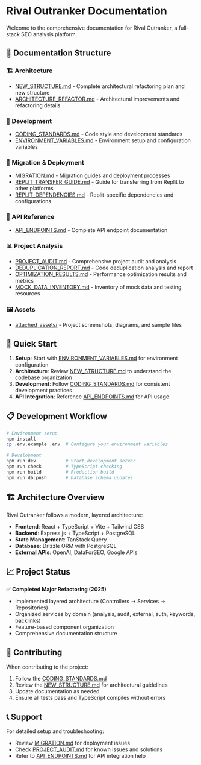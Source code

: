 # Rival Outranker Documentation

Welcome to the comprehensive documentation for Rival Outranker, a full-stack SEO analysis platform.

## 📁 Documentation Structure

### 🏗️ Architecture
- [NEW_STRUCTURE.md](./architecture/NEW_STRUCTURE.md) - Complete architectural refactoring plan and new structure
- [ARCHITECTURE_REFACTOR.md](./architecture/ARCHITECTURE_REFACTOR.md) - Architectural improvements and refactoring details

### 🚀 Development
- [CODING_STANDARDS.md](./development/CODING_STANDARDS.md) - Code style and development standards
- [ENVIRONMENT_VARIABLES.md](./development/ENVIRONMENT_VARIABLES.md) - Environment setup and configuration variables

### 🔄 Migration & Deployment
- [MIGRATION.md](./migration/MIGRATION.md) - Migration guides and deployment processes
- [REPLIT_TRANSFER_GUIDE.md](./migration/REPLIT_TRANSFER_GUIDE.md) - Guide for transferring from Replit to other platforms
- [REPLIT_DEPENDENCIES.md](./migration/REPLIT_DEPENDENCIES.md) - Replit-specific dependencies and configurations

### 🔌 API Reference
- [API_ENDPOINTS.md](./api/API_ENDPOINTS.md) - Complete API endpoint documentation

### 📊 Project Analysis
- [PROJECT_AUDIT.md](./PROJECT_AUDIT.md) - Comprehensive project audit and analysis
- [DEDUPLICATION_REPORT.md](./DEDUPLICATION_REPORT.md) - Code deduplication analysis and report
- [OPTIMIZATION_RESULTS.md](./OPTIMIZATION_RESULTS.md) - Performance optimization results and metrics
- [MOCK_DATA_INVENTORY.md](./MOCK_DATA_INVENTORY.md) - Inventory of mock data and testing resources

### 🖼️ Assets
- [attached_assets/](./assets/attached_assets/) - Project screenshots, diagrams, and sample files

## 🚀 Quick Start

1. **Setup**: Start with [ENVIRONMENT_VARIABLES.md](./development/ENVIRONMENT_VARIABLES.md) for environment configuration
2. **Architecture**: Review [NEW_STRUCTURE.md](./architecture/NEW_STRUCTURE.md) to understand the codebase organization
3. **Development**: Follow [CODING_STANDARDS.md](./development/CODING_STANDARDS.md) for consistent development practices
4. **API Integration**: Reference [API_ENDPOINTS.md](./api/API_ENDPOINTS.md) for API usage

## 📋 Development Workflow

```bash
# Environment setup
npm install
cp .env.example .env  # Configure your environment variables

# Development
npm run dev           # Start development server
npm run check         # TypeScript checking
npm run build         # Production build
npm run db:push       # Database schema updates
```

## 🏗️ Architecture Overview

Rival Outranker follows a modern, layered architecture:

- **Frontend**: React + TypeScript + Vite + Tailwind CSS
- **Backend**: Express.js + TypeScript + PostgreSQL
- **State Management**: TanStack Query
- **Database**: Drizzle ORM with PostgreSQL
- **External APIs**: OpenAI, DataForSEO, Google APIs

## 📈 Project Status

✅ **Completed Major Refactoring (2025)**
- Implemented layered architecture (Controllers → Services → Repositories)
- Organized services by domain (analysis, audit, external, auth, keywords, backlinks)
- Feature-based component organization
- Comprehensive documentation structure

## 🤝 Contributing

When contributing to the project:

1. Follow the [CODING_STANDARDS.md](./development/CODING_STANDARDS.md)
2. Review the [NEW_STRUCTURE.md](./architecture/NEW_STRUCTURE.md) for architectural guidelines
3. Update documentation as needed
4. Ensure all tests pass and TypeScript compiles without errors

## 📞 Support

For detailed setup and troubleshooting:
- Review [MIGRATION.md](./migration/MIGRATION.md) for deployment issues
- Check [PROJECT_AUDIT.md](./PROJECT_AUDIT.md) for known issues and solutions
- Refer to [API_ENDPOINTS.md](./api/API_ENDPOINTS.md) for API integration help